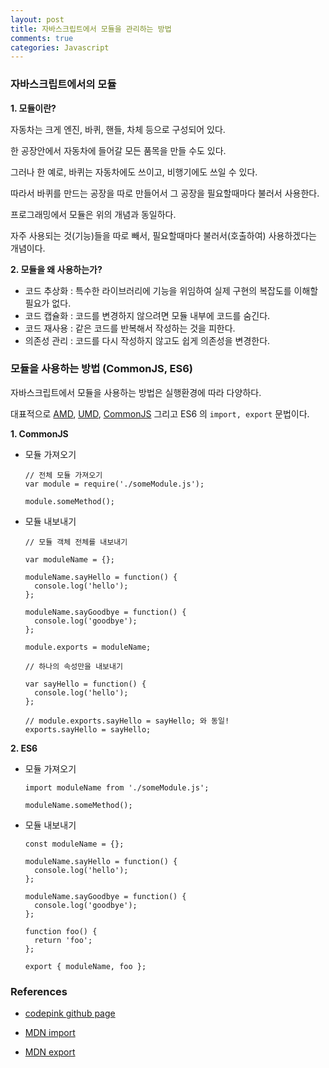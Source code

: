 ```yaml
---
layout: post
title: 자바스크립트에서 모듈을 관리하는 방법
comments: true
categories: Javascript
---
```


### 자바스크립트에서의 모듈


**1. 모듈이란?**

자동차는 크게 엔진, 바퀴, 핸들, 차체 등으로 구성되어 있다.

한 공장안에서 자동차에 들어갈 모든 품목을 만들 수도 있다.

그러나 한 예로, 바퀴는 자동차에도 쓰이고, 비행기에도 쓰일 수 있다.

따라서 바퀴를 만드는 공장을 따로 만들어서 그 공장을 필요할때마다 불러서 사용한다.

프로그래밍에서 모듈은 위의 개념과 동일하다. 

자주 사용되는 것(기능)들을 따로 빼서, 필요할때마다 불러서(호출하여) 사용하겠다는 개념이다.

**2. 모듈을 왜 사용하는가?**

- 코드 추상화 : 특수한 라이브러리에 기능을 위임하여 실제 구현의 복잡도를 이해할 필요가 없다.
- 코드 캡슐화 : 코드를 변경하지 않으려면 모듈 내부에 코드를 숨긴다.
- 코드 재사용 : 같은 코드를 반복해서 작성하는 것을 피한다.
- 의존성 관리 : 코드를 다시 작성하지 않고도 쉽게 의존성을 변경한다.

### 모듈을 사용하는 방법 (CommonJS, ES6) 

자바스크립트에서 모듈을 사용하는 방법은 실행환경에 따라 다양하다.

대표적으로 [AMD](https://github.com/amdjs/amdjs-api/wiki/AMD), [UMD](https://github.com/umdjs/umd), [CommonJS](https://nodejs.org/docs/latest/api/modules.html) 그리고 ES6 의 `import, export` 문법이다.

**1. CommonJS**

- 모듈 가져오기

  ```
  // 전체 모듈 가져오기
  var module = require('./someModule.js');

  module.someMethod();
  ```

- 모듈 내보내기

  ```
  // 모듈 객체 전체를 내보내기

  var moduleName = {};

  moduleName.sayHello = function() {
    console.log('hello');
  };

  moduleName.sayGoodbye = function() {
    console.log('goodbye');
  };

  module.exports = moduleName;
  ```

  ```
  // 하나의 속성만을 내보내기

  var sayHello = function() {
    console.log('hello');
  };

  // module.exports.sayHello = sayHello; 와 동일!
  exports.sayHello = sayHello;
  ```

**2. ES6**

- 모듈 가져오기

  ```
  import moduleName from './someModule.js';

  moduleName.someMethod();
  ```

- 모듈 내보내기

  ```
  const moduleName = {};

  moduleName.sayHello = function() {
    console.log('hello');
  };

  moduleName.sayGoodbye = function() {
    console.log('goodbye');
  };

  function foo() {
    return 'foo';
  };
  
  export { moduleName, foo };
  ```

### References

- [codepink github page](https://github.com/codepink/codepink.github.com/wiki/%EC%9E%90%EB%B0%94%EC%8A%A4%ED%81%AC%EB%A6%BD%ED%8A%B8-%EB%AA%A8%EB%93%88,-%EB%AA%A8%EB%93%88-%ED%8F%AC%EB%A7%B7,-%EB%AA%A8%EB%93%88-%EB%A1%9C%EB%8D%94%EC%99%80-%EB%AA%A8%EB%93%88-%EB%B2%88%EB%93%A4%EB%9F%AC%EC%97%90-%EB%8C%80%ED%95%9C-10%EB%B6%84-%EC%9E%85%EB%AC%B8%EC%84%9C)

- [MDN import](https://developer.mozilla.org/ko/docs/Web/JavaScript/Reference/Statements/import)
- [MDN export](https://developer.mozilla.org/ko/docs/Web/JavaScript/Reference/Statements/export)



